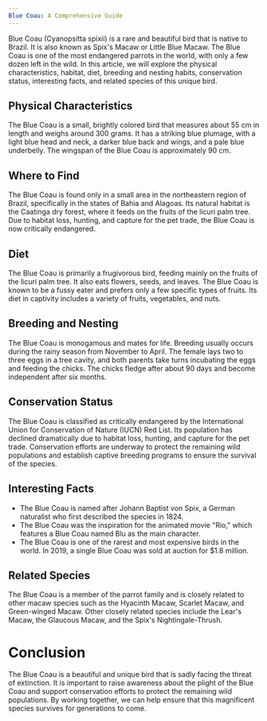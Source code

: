 ```yaml
---
Blue Coau: A Comprehensive Guide
---
```


Blue Coau (Cyanopsitta spixii) is a rare and beautiful bird that is native to Brazil. It is also known as Spix's Macaw or Little Blue Macaw. The Blue Coau is one of the most endangered parrots in the world, with only a few dozen left in the wild. In this article, we will explore the physical characteristics, habitat, diet, breeding and nesting habits, conservation status, interesting facts, and related species of this unique bird.

## Physical Characteristics

The Blue Coau is a small, brightly colored bird that measures about 55 cm in length and weighs around 300 grams. It has a striking blue plumage, with a light blue head and neck, a darker blue back and wings, and a pale blue underbelly. The wingspan of the Blue Coau is approximately 90 cm.

## Where to Find

The Blue Coau is found only in a small area in the northeastern region of Brazil, specifically in the states of Bahia and Alagoas. Its natural habitat is the Caatinga dry forest, where it feeds on the fruits of the licuri palm tree. Due to habitat loss, hunting, and capture for the pet trade, the Blue Coau is now critically endangered.

## Diet

The Blue Coau is primarily a frugivorous bird, feeding mainly on the fruits of the licuri palm tree. It also eats flowers, seeds, and leaves. The Blue Coau is known to be a fussy eater and prefers only a few specific types of fruits. Its diet in captivity includes a variety of fruits, vegetables, and nuts.

## Breeding and Nesting

The Blue Coau is monogamous and mates for life. Breeding usually occurs during the rainy season from November to April. The female lays two to three eggs in a tree cavity, and both parents take turns incubating the eggs and feeding the chicks. The chicks fledge after about 90 days and become independent after six months.

## Conservation Status

The Blue Coau is classified as critically endangered by the International Union for Conservation of Nature (IUCN) Red List. Its population has declined dramatically due to habitat loss, hunting, and capture for the pet trade. Conservation efforts are underway to protect the remaining wild populations and establish captive breeding programs to ensure the survival of the species.

## Interesting Facts

-   The Blue Coau is named after Johann Baptist von Spix, a German naturalist who first described the species in 1824.
-   The Blue Coau was the inspiration for the animated movie "Rio," which features a Blue Coau named Blu as the main character.
-   The Blue Coau is one of the rarest and most expensive birds in the world. In 2019, a single Blue Coau was sold at auction for $1.8 million.

## Related Species

The Blue Coau is a member of the parrot family and is closely related to other macaw species such as the Hyacinth Macaw, Scarlet Macaw, and Green-winged Macaw. Other closely related species include the Lear's Macaw, the Glaucous Macaw, and the Spix's Nightingale-Thrush.

# Conclusion

The Blue Coau is a beautiful and unique bird that is sadly facing the threat of extinction. It is important to raise awareness about the plight of the Blue Coau and support conservation efforts to protect the remaining wild populations. By working together, we can help ensure that this magnificent species survives for generations to come.
